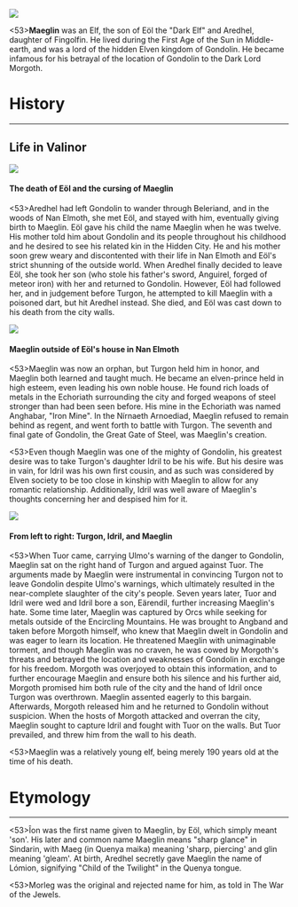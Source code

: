 ![](maeglin/1.jpg)

<53>**Maeglin** was an Elf, the son of Eöl the "Dark Elf" and Aredhel, daughter of Fingolfin. He lived during the First Age of the Sun in Middle-earth, and was a lord of the hidden Elven kingdom of Gondolin. He became infamous for his betrayal of the location of Gondolin to the Dark Lord Morgoth.

# History
---

## **Life in Valinor**

![](maeglin/2.jpg)

#### The death of Eöl and the cursing of Maeglin

<53>Aredhel had left Gondolin to wander through Beleriand, and in the woods of Nan Elmoth, she met Eöl, and stayed with him, eventually giving birth to Maeglin. Eöl gave his child the name Maeglin when he was twelve. His mother told him about Gondolin and its people throughout his childhood and he desired to see his related kin in the Hidden City. He and his mother soon grew weary and discontented with their life in Nan Elmoth and Eöl's strict shunning of the outside world. When Aredhel finally decided to leave Eöl, she took her son (who stole his father's sword, Anguirel, forged of meteor iron) with her and returned to Gondolin. However, Eöl had followed her, and in judgement before Turgon, he attempted to kill Maeglin with a poisoned dart, but hit Aredhel instead. She died, and Eöl was cast down to his death from the city walls.

![](maeglin/3.jpg)

#### Maeglin outside of Eöl's house in Nan Elmoth

<53>Maeglin was now an orphan, but Turgon held him in honor, and Maeglin both learned and taught much. He became an elven-prince held in high esteem, even leading his own noble house. He found rich loads of metals in the Echoriath surrounding the city and forged weapons of steel stronger than had been seen before. His mine in the Echoriath was named Anghabar, "Iron Mine". In the Nírnaeth Arnoediad, Maeglin refused to remain behind as regent, and went forth to battle with Turgon. The seventh and final gate of Gondolin, the Great Gate of Steel, was Maeglin's creation.

<53>Even though Maeglin was one of the mighty of Gondolin, his greatest desire was to take Turgon's daughter Idril to be his wife. But his desire was in vain, for Idril was his own first cousin, and as such was considered by Elven society to be too close in kinship with Maeglin to allow for any romantic relationship. Additionally, Idril was well aware of Maeglin's thoughts concerning her and despised him for it.

![](maeglin/4.jpg)

#### From left to right: Turgon, Idril, and Maeglin

<53>When Tuor came, carrying Ulmo's warning of the danger to Gondolin, Maeglin sat on the right hand of Turgon and argued against Tuor. The arguments made by Maeglin were instrumental in convincing Turgon not to leave Gondolin despite Ulmo's warnings, which ultimately resulted in the near-complete slaughter of the city's people. Seven years later, Tuor and Idril were wed and Idril bore a son, Eärendil, further increasing Maeglin's hate. Some time later, Maeglin was captured by Orcs while seeking for metals outside of the Encircling Mountains. He was brought to Angband and taken before Morgoth himself, who knew that Maeglin dwelt in Gondolin and was eager to learn its location. He threatened Maeglin with unimaginable torment, and though Maeglin was no craven, he was cowed by Morgoth's threats and betrayed the location and weaknesses of Gondolin in exchange for his freedom. Morgoth was overjoyed to obtain this information, and to further encourage Maeglin and ensure both his silence and his further aid, Morgoth promised him both rule of the city and the hand of Idril once Turgon was overthrown. Maeglin assented eagerly to this bargain. Afterwards, Morgoth released him and he returned to Gondolin without suspicion. When the hosts of Morgoth attacked and overran the city, Maeglin sought to capture Idril and fought with Tuor on the walls. But Tuor prevailed, and threw him from the wall to his death.

<53>Maeglin was a relatively young elf, being merely 190 years old at the time of his death.

# Etymology

---

<53>Îon was the first name given to Maeglin, by Eöl, which simply meant 'son'. His later and common name Maeglin means "sharp glance" in Sindarin, with Maeg (in Quenya maika) meaning 'sharp, piercing' and glin meaning 'gleam'. At birth, Aredhel secretly gave Maeglin the name of Lómion, signifying "Child of the Twilight" in the Quenya tongue.

<53>Morleg was the original and rejected name for him, as told in The War of the Jewels.
